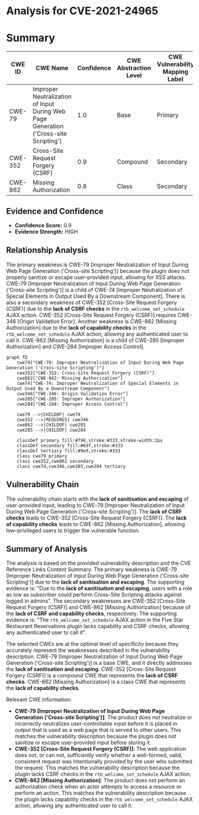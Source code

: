 # Analysis for CVE-2021-24965

# Summary
| CWE ID | CWE Name | Confidence | CWE Abstraction Level | CWE Vulnerability Mapping Label | CWE-Vulnerability Mapping Notes |
|---|---|---|---|---|---|
| CWE-79 | Improper Neutralization of Input During Web Page Generation ('Cross-site Scripting') | 1.0 | Base | Primary | Allowed |
| CWE-352 | Cross-Site Request Forgery (CSRF) | 0.9 | Compound | Secondary | Allowed |
| CWE-862 | Missing Authorization | 0.8 | Class | Secondary | Allowed-with-Review |

## Evidence and Confidence

*   **Confidence Score:** 0.9
*   **Evidence Strength:** HIGH

## Relationship Analysis
The primary weakness is CWE-79 [Improper Neutralization of Input During Web Page Generation ('Cross-site Scripting')] because the plugin does not properly sanitize or escape user-provided input, allowing for XSS attacks. CWE-79 [Improper Neutralization of Input During Web Page Generation ('Cross-site Scripting')] is a child of CWE-74 [Improper Neutralization of Special Elements in Output Used By a Downstream Component]. There is also a secondary weakness of CWE-352 [Cross-Site Request Forgery (CSRF)] due to the **lack of CSRF checks** in the `rtb_welcome_set_schedule` AJAX action. CWE-352 [Cross-Site Request Forgery (CSRF)] requires CWE-346 [Origin Validation Error]. Another weakness is CWE-862 [Missing Authorization] due to the **lack of capability checks** in the `rtb_welcome_set_schedule` AJAX action, allowing any authenticated user to call it. CWE-862 [Missing Authorization] is a child of CWE-285 [Improper Authorization] and CWE-284 [Improper Access Control].

```mermaid
graph TD
    cwe79["CWE-79: Improper Neutralization of Input During Web Page Generation ('Cross-site Scripting')"]
    cwe352["CWE-352: Cross-Site Request Forgery (CSRF)"]
    cwe862["CWE-862: Missing Authorization"]
    cwe74["CWE-74: Improper Neutralization of Special Elements in Output Used By a Downstream Component"]
    cwe346["CWE-346: Origin Validation Error"]
    cwe285["CWE-285: Improper Authorization"]
    cwe284["CWE-284: Improper Access Control"]
    
    cwe79 -->|CHILDOF| cwe74
    cwe352 -->|REQUIRES| cwe346
    cwe862 -->|CHILDOF| cwe285
    cwe285 -->|CHILDOF| cwe284
    
    classDef primary fill:#f96,stroke:#333,stroke-width:2px
    classDef secondary fill:#69f,stroke:#333
    classDef tertiary fill:#9e9,stroke:#333
    class cwe79 primary
    class cwe352,cwe862 secondary
    class cwe74,cwe346,cwe285,cwe284 tertiary
```

## Vulnerability Chain
The vulnerability chain starts with the **lack of sanitisation and escaping** of user-provided input, leading to CWE-79 [Improper Neutralization of Input During Web Page Generation ('Cross-site Scripting')]. The **lack of CSRF checks** leads to CWE-352 [Cross-Site Request Forgery (CSRF)]. The **lack of capability checks** leads to CWE-862 [Missing Authorization], allowing low-privileged users to trigger the vulnerable function.

## Summary of Analysis
The analysis is based on the provided vulnerability description and the CVE Reference Links Content Summary. The primary weakness is CWE-79 [Improper Neutralization of Input During Web Page Generation ('Cross-site Scripting')] due to the **lack of sanitisation and escaping**. The supporting evidence is: "Due to the **lack of sanitisation and escaping**, users with a role as low as subscriber could perform Cross-Site Scripting attacks against logged in admins". The secondary weaknesses are CWE-352 [Cross-Site Request Forgery (CSRF)] and CWE-862 [Missing Authorization] because of the **lack of CSRF and capability checks**, respectively. The supporting evidence is: "The `rtb_welcome_set_schedule` AJAX action in the Five Star Restaurant Reservations plugin lacks capability and CSRF checks, allowing any authenticated user to call it".

The selected CWEs are at the optimal level of specificity because they accurately represent the weaknesses described in the vulnerability description. CWE-79 [Improper Neutralization of Input During Web Page Generation ('Cross-site Scripting')] is a base CWE, and it directly addresses the **lack of sanitisation and escaping**. CWE-352 [Cross-Site Request Forgery (CSRF)] is a compound CWE that represents the **lack of CSRF checks**. CWE-862 [Missing Authorization] is a class CWE that represents the **lack of capability checks**.

Relevant CWE Information:

*   **CWE-79 [Improper Neutralization of Input During Web Page Generation ('Cross-site Scripting')]**: The product does not neutralize or incorrectly neutralizes user-controllable input before it is placed in output that is used as a web page that is served to other users. This matches the vulnerability description because the plugin does not sanitize or escape user-provided input before storing it.
*   **CWE-352 [Cross-Site Request Forgery (CSRF)]**: The web application does not, or can not, sufficiently verify whether a well-formed, valid, consistent request was intentionally provided by the user who submitted the request. This matches the vulnerability description because the plugin lacks CSRF checks in the `rtb_welcome_set_schedule` AJAX action.
*   **CWE-862 [Missing Authorization]**: The product does not perform an authorization check when an actor attempts to access a resource or perform an action. This matches the vulnerability description because the plugin lacks capability checks in the `rtb_welcome_set_schedule` AJAX action, allowing any authenticated user to call it.